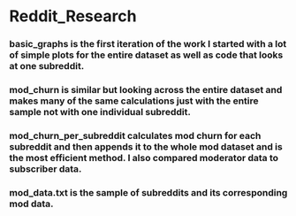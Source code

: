 # Reddit_Research

### basic_graphs is the first iteration of the work I started with a lot of simple plots for the entire dataset as well as code that looks at one subreddit.

### mod_churn is similar but looking across the entire dataset and makes many of the same calculations just with the entire sample not with one individual subreddit.

### mod_churn_per_subreddit calculates mod churn for each subreddit and then appends it to the whole mod dataset and is the most efficient method.  I also compared moderator data to subscriber data. 

### mod_data.txt is the sample of subreddits and its corresponding mod data.
